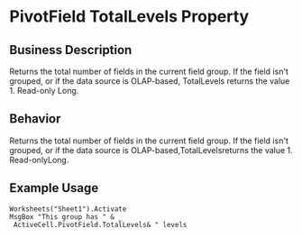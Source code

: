 # PivotField TotalLevels Property

## Business Description
Returns the total number of fields in the current field group. If the field isn't grouped, or if the data source is OLAP-based, TotalLevels returns the value 1. Read-only Long.

## Behavior
Returns the total number of fields in the current field group. If the field isn't grouped, or if the data source is OLAP-based,TotalLevelsreturns the value 1. Read-onlyLong.

## Example Usage
```vba
Worksheets("Sheet1").Activate 
MsgBox "This group has " & _ 
 ActiveCell.PivotField.TotalLevels& " levels
```